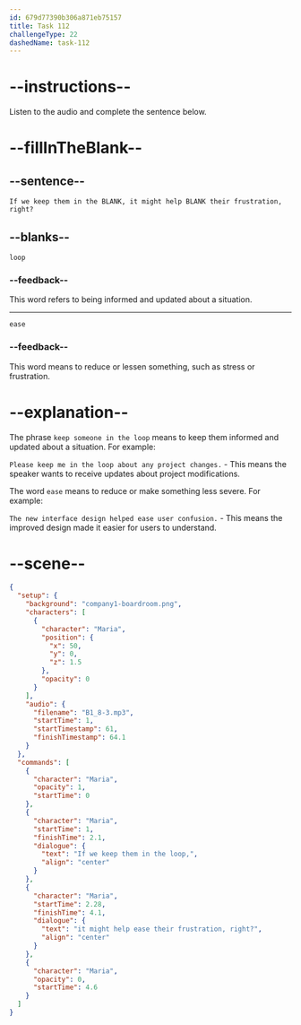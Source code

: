 ```yaml
---
id: 679d77390b306a871eb75157
title: Task 112
challengeType: 22
dashedName: task-112
---
```


<!-- (Audio) Maria: If we keep them in the loop, it might help ease their frustration, right? -->

# --instructions--

Listen to the audio and complete the sentence below.

# --fillInTheBlank--

## --sentence--

`If we keep them in the BLANK, it might help BLANK their frustration, right?`

## --blanks--

`loop`

### --feedback--

This word refers to being informed and updated about a situation.

---

`ease`

### --feedback--

This word means to reduce or lessen something, such as stress or frustration.

# --explanation--

The phrase `keep someone in the loop` means to keep them informed and updated about a situation. For example:

`Please keep me in the loop about any project changes.` - This means the speaker wants to receive updates about project modifications.

The word `ease` means to reduce or make something less severe. For example:

`The new interface design helped ease user confusion.` - This means the improved design made it easier for users to understand.

# --scene--

```json
{
  "setup": {
    "background": "company1-boardroom.png",
    "characters": [
      {
        "character": "Maria",
        "position": {
          "x": 50,
          "y": 0,
          "z": 1.5
        },
        "opacity": 0
      }
    ],
    "audio": {
      "filename": "B1_8-3.mp3",
      "startTime": 1,
      "startTimestamp": 61,
      "finishTimestamp": 64.1
    }
  },
  "commands": [
    {
      "character": "Maria",
      "opacity": 1,
      "startTime": 0
    },
    {
      "character": "Maria",
      "startTime": 1,
      "finishTime": 2.1,
      "dialogue": {
        "text": "If we keep them in the loop,",
        "align": "center"
      }
    },
    {
      "character": "Maria",
      "startTime": 2.28,
      "finishTime": 4.1,
      "dialogue": {
        "text": "it might help ease their frustration, right?",
        "align": "center"
      }
    },
    {
      "character": "Maria",
      "opacity": 0,
      "startTime": 4.6
    }
  ]
}
```
